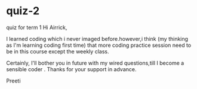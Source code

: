 # quiz-2
quiz for term 1
Hi Airrick,

I learned coding which i never imaged before.however,i think (my thinking as I'm learning coding first time) that more coding practice session need to be in this course except the weekly class.

Certainly, I'll bother you in future with my wired questions,till I become a sensible coder .
Thanks for your support in advance.

Preeti

